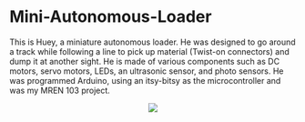 # Mini-Autonomous-Loader
This is Huey, a miniature autonomous loader. He was designed to go around a track while following a line to pick up material (Twist-on connectors) and dump it at another sight. He is made of various components such as DC motors, servo motors, LEDs, an ultrasonic sensor, and photo sensors. He was programmed Arduino, using an itsy-bitsy as the microcontroller and was my MREN 103 project.
<div align=center>
  <img src = "https://waisbrod.com/assets/img/portfolio/portfolio-3.jpg"/>
<div/>
